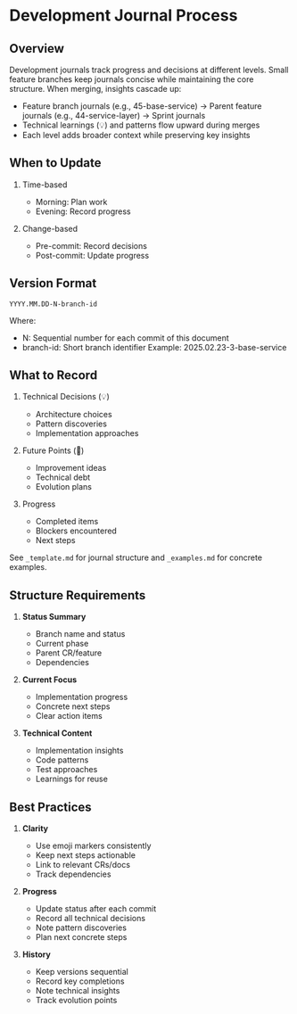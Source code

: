 # Development Journal Process

## Overview
Development journals track progress and decisions at different levels. Small feature branches keep journals concise while maintaining the core structure. When merging, insights cascade up:
- Feature branch journals (e.g., 45-base-service) → Parent feature journals (e.g., 44-service-layer) → Sprint journals
- Technical learnings (💡) and patterns flow upward during merges
- Each level adds broader context while preserving key insights

## When to Update
1. Time-based
   - Morning: Plan work
   - Evening: Record progress

2. Change-based
   - Pre-commit: Record decisions
   - Post-commit: Update progress

## Version Format
```
YYYY.MM.DD-N-branch-id
```
Where:
- N: Sequential number for each commit of this document
- branch-id: Short branch identifier
Example: 2025.02.23-3-base-service

## What to Record
1. Technical Decisions (💡)
   - Architecture choices
   - Pattern discoveries
   - Implementation approaches

2. Future Points (🔄)
   - Improvement ideas
   - Technical debt
   - Evolution plans

3. Progress
   - Completed items
   - Blockers encountered
   - Next steps

See `_template.md` for journal structure and `_examples.md` for concrete examples.

## Structure Requirements
1. **Status Summary**
   - Branch name and status
   - Current phase
   - Parent CR/feature
   - Dependencies

2. **Current Focus**
   - Implementation progress
   - Concrete next steps
   - Clear action items

3. **Technical Content**
   - Implementation insights
   - Code patterns
   - Test approaches
   - Learnings for reuse

## Best Practices
1. **Clarity**
   - Use emoji markers consistently
   - Keep next steps actionable
   - Link to relevant CRs/docs
   - Track dependencies

2. **Progress**
   - Update status after each commit
   - Record all technical decisions
   - Note pattern discoveries
   - Plan next concrete steps

3. **History**
   - Keep versions sequential
   - Record key completions
   - Note technical insights
   - Track evolution points
